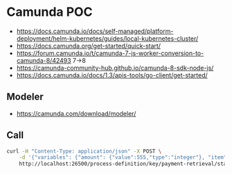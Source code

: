# Camunda POC

- <https://docs.camunda.io/docs/self-managed/platform-deployment/helm-kubernetes/guides/local-kubernetes-cluster/>
- <https://docs.camunda.org/get-started/quick-start/>
- <https://forum.camunda.io/t/camunda-7-js-worker-conversion-to-camunda-8/42493> 7->8
- <https://camunda-community-hub.github.io/camunda-8-sdk-node-js/>
- <https://docs.camunda.io/docs/1.3/apis-tools/go-client/get-started/>

## Modeler

- <https://camunda.com/download/modeler/>


## Call

```bash
curl -H "Content-Type: application/json" -X POST \
    -d '{"variables": {"amount": {"value":555,"type":"integer"}, "item": {"value":"item-xyz"} } }' \
    http://localhost:26500/process-definition/key/payment-retrieval/start

```